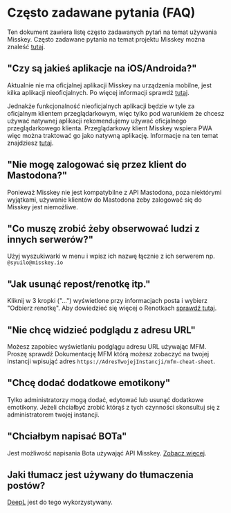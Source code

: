 # Często zadawane pytania (FAQ)

Ten dokument zawiera listę często zadawanych pytań na temat używania Misskey. Często zadawane pytania na temat projektu Misskey można znaleść [tutaj](../misskey#frequently-asked-questions).

## "Czy są jakieś aplikacje na iOS/Androida?"

Aktualnie nie ma oficjalnej aplikacji Misskey na urządzenia mobilne, jest kilka aplikacji nieoficjalnych. Po więcej informacji sprawdź [tutaj](./apps).

Jednakże funkcjonalność nieoficjalnych aplikacji będzie w tyle za oficjalnym klientem przeglądarkowym, więc tylko pod warunkiem że chcesz używać natywnej aplikacji rekomendujemy używać oficjalnego przeglądarkowego klienta. Przeglądarkowy klient Misskey wspiera PWA więc można traktować go jako natywną aplikację. Informacje na ten temat znajdziesz [tutaj](todo).

## "Nie mogę zalogować się przez klient do Mastodona?"

Ponieważ Misskey nie jest kompatybilne z API Mastodona, poza niektórymi wyjątkami, używanie klientów do Mastodona żeby zalogować się do Misskey jest niemożliwe.

## "Co muszę zrobić żeby obserwować ludzi z innych serwerów?"

Użyj wyszukiwarki w menu i wpisz ich nazwę łącznie z ich serwerem np. `@syuilo@misskey.io`

## "Jak usunąć repost/renotkę itp."

Kliknij w 3 kropki ("...") wyświetlone przy informacjach posta i wybierz "Odbierz renotkę". Aby dowiedzieć się więcej o Renotkach [sprawdź tutaj](../features/note#renote).

## "Nie chcę widzieć podglądu z adresu URL"

Możesz zapobiec wyświetlaniu podglągu adresu URL używając MFM. Proszę sprawdź Dokumentację MFM którą możesz zobaczyć na twojej instancji wpisująć adres `https://AdresTwojejInstancji/mfm-cheat-sheet`.

## "Chcę dodać dodatkowe emotikony"

Tylko administratorzy mogą dodać, edytować lub usunąć dodatkowe emotikony. Jeżeli chciałbyć zrobić którąś z tych czynności skonsultuj się z administratorem twojej instancji.

## "Chciałbym napisać BOTa"

Jest możliwość napisania Bota używająć API Misskey. [Zobacz więcej](../docs/api).

## Jaki tłumacz jest używany do tłumaczenia postów?

[DeepL](https://www.deepl.com/) jest do tego wykorzystywany.

